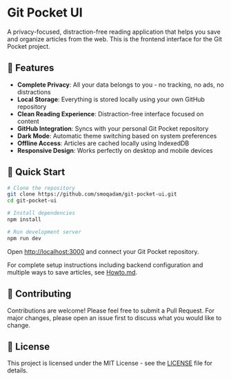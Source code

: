 # Git Pocket UI

A privacy-focused, distraction-free reading application that helps you save and organize articles from the web. This is the frontend interface for the Git Pocket project.

## 🌟 Features

- **Complete Privacy**: All your data belongs to you - no tracking, no ads, no distractions
- **Local Storage**: Everything is stored locally using your own GitHub repository
- **Clean Reading Experience**: Distraction-free interface focused on content
- **GitHub Integration**: Syncs with your personal Git Pocket repository
- **Dark Mode**: Automatic theme switching based on system preferences
- **Offline Access**: Articles are cached locally using IndexedDB
- **Responsive Design**: Works perfectly on desktop and mobile devices

## 🚀 Quick Start

```bash
# Clone the repository
git clone https://github.com/smoqadam/git-pocket-ui.git
cd git-pocket-ui

# Install dependencies
npm install

# Run development server
npm run dev
```

Open [http://localhost:3000](http://localhost:3000) and connect your Git Pocket repository.

For complete setup instructions including backend configuration and multiple ways to save articles, see [Howto.md](Howto.md).

## 🤝 Contributing

Contributions are welcome! Please feel free to submit a Pull Request. For major changes, please open an issue first to discuss what you would like to change.

## 📄 License

This project is licensed under the MIT License - see the [LICENSE](LICENSE) file for details.

